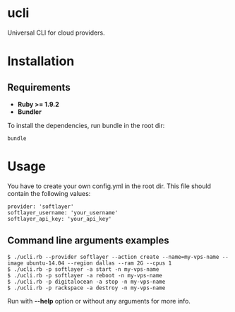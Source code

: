 # ucli

Universal CLI for cloud providers.

# Installation
## Requirements

* **Ruby >= 1.9.2**
* **Bundler**

To install the dependencies, run bundle in the root dir:

    bundle

# Usage

You have to create your own config.yml in the root dir.
This file should contain the following values:

    provider: 'softlayer'
    softlayer_username: 'your_username'
    softlayer_api_key: 'your_api_key'

## Command line arguments examples

    $ ./ucli.rb --provider softlayer --action create --name=my-vps-name --image ubuntu-14.04 --region dallas --ram 2G --cpus 1
    $ ./ucli.rb -p softlayer -a start -n my-vps-name
    $ ./ucli.rb -p softlayer -a reboot -n my-vps-name
    $ ./ucli.rb -p digitalocean -a stop -n my-vps-name
    $ ./ucli.rb -p rackspace -a destroy -n my-vps-name

Run with **--help** option or without any arguments for more info.
